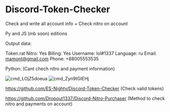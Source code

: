 # Discord-Token-Checker
Check and write all account info + Check nitro on account

Py and JS (mb soon) editions

Output data:

Token.rat Nitro: Yes Billing: Yes Username: lol#1337 Language: ru Email: mamont@gmail.com Phone: +88005553535

Python: (Cant chech nitro and payment information)

![cmd_LOjZ5doeua](https://user-images.githubusercontent.com/49491499/121754522-4ca8d800-cb2e-11eb-8f8a-7a67c0041b7f.png)
![cmd_Zyn9tGIEHj](https://user-images.githubusercontent.com/49491499/121754523-4d416e80-cb2e-11eb-85ee-23cf5def06b2.png)

https://github.com/ES-Nighty/Discord-Token-Checker (Check valid tokens)

https://github.com/Dropout1337/Discord-Nitro-Purchaser (Method to check nitro and payments on account)
